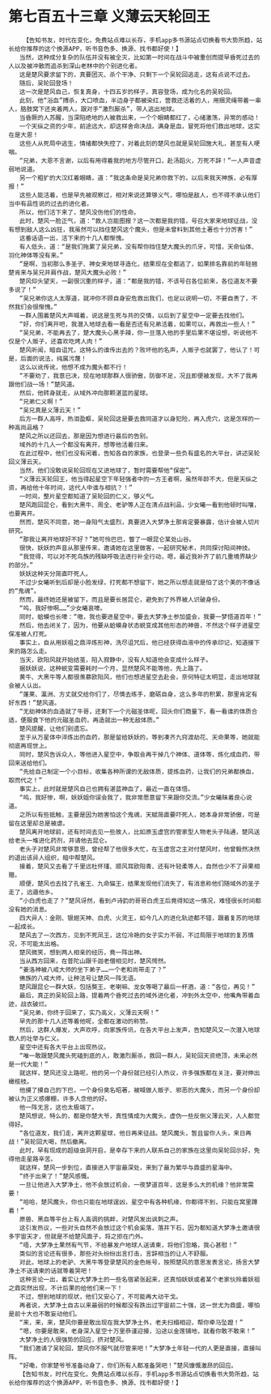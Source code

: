# 第七百五十三章 义薄云天轮回王
        【告知书友，时代在变化，免费站点难以长存，手机app多书源站点切换看书大势所趋，站长给你推荐的这个换源APP，听书音色多、换源、找书都好使！】
       当然，这种成分复杂的队伍并没有被全灭，比如第一时间在战斗中被重创而提早昏死过去的人以及被冲散而追杀到深山老林中的个别进化者。
       这是楚风要求留下的，真要团灭、杀个干净、只剩下一个吴轮回逃走，这有点说不过去。
       随后，吴轮回登场！
       这一次是楚风自己，恢复真身，十四五岁的样子，真容登场，成为化名的吴轮回。
       此刻，他“浴血”搏杀，大口喷血，半边身子都被染红，营救还活着的人，用捆灵绳带着一串人，胳肢窝下还夹着两人，跟对手“激烈厮杀”，带人逃出地球。
       当昏厥的人苏醒，当深陷绝地的人被救出来，一个个眼睛都红了，心绪激荡，异常的感动！
       一个天纵之资的少年，前途远大，却这样舍命决战，满身是血，冒死将他们救出地球，这实在是大恩！
       这些人从死局中逃生，情绪都快失控了，对着此刻的楚风也就是吴轮回施大礼，甚至有人哽咽。
       “兄弟，大恩不言谢，以后有用得着我的地方尽管开口，赴汤蹈火，万死不辞！”一人声音虚弱地说道。
       另一个粗犷的大汉红着眼睛，道：“我这条命是吴兄弟你救下的，以后来我天神族，必有厚报！”
       这些人能活着，也是早先被观察过，相对来说还算够义气，哪怕是敌人，也不得不承认他们当中有品性说的过去的进化者。
       所以，他们活下来了，楚风没伤他们的性命。
       此时，楚风一脸正气，道：“救人岂能图报？这一次都是我的错，号召大家来地球征战，没有想到敌人这么凶狂，我虽然可以挡住楚风这个魔头，但是未曾料到其他土著也十分厉害！”
       这番话语一出，活下来的十几人都惭愧。
       有人低头，道：“是我们拖累了吴兄弟，没有帮你挡住楚大魔头的爪牙，可惜，天命仙体、羽化神体等没有来。”
       “是啊，当初那么多圣子、神女来地球寻造化，结果现在全都逃了，如果排名靠前的年轻翘楚肯来与吴兄并肩作战，楚风大魔头必败！”
       楚风仰头望天，一副很沉重的样子，道：“都是我的错，不该号召各位前来，各位道友不要多说了！”
       “吴兄弟你这人太厚道，就冲你不顾自身安危救出我们，也足以说明一切，不要自责了，不然我们会很惭愧。”
       一群人围着楚风大声喊着，说这是生死与共的交情，以后到了星空中一定要去找他们。
       “好，你们离开吧，我潜入地球去看一看是否还有兄弟活着，如果可以，再救出一些人！”
       “吴兄弟，不能再去了，楚大魔头心黑手辣，你一旦落入他的手里后果不堪设想，听说他不仅是个人贩子，还喜欢吃烤人肉！”
       楚风听闻，暗自诅咒，这特么的谁传出去的？败坏他的名声，人贩子也就罢了，他认了！可是，后面的说法，纯属污蔑！
       这么以讹传讹，他想不成为魔头都不行！
       “不要劝了，我意已决，现在地球那群人很骄傲，防御不足，况且即便被发现，大不了我再跟他们战一场！”楚风道。
       然后，他转身就走，从域外冲向那颗湛蓝的星球。
       “兄弟仁义啊！”
       “吴兄真是义薄云天！”
       后方一群人高呼，热泪盈眶，吴轮回这是要去救同道才以身犯险，再入虎穴，这是怎样的一种高尚品格？
       楚风之所以还回去，那是因为想进行最后的告别。
       域外的十几人一个都没有离开，想等他活着归来。
       在此过程中，他们也没有闲着，告知各自的家族，也登录一些负有盛名的大平台，讲述吴轮回义薄云天。
       当然，他们没敢说吴轮回现在又进地球了，暂时需要帮他“保密”。
       “义薄云天轮回王，他当得起星空下年轻强者中的一方王者啊，虽然年龄不大，但是天纵之资，再给他十年时间，这代人中谁与相抗？！”
       一时间，整片星空都知道了吴轮回的仁义，够义气。
       楚风跑回昆仑，看到大黑牛、周全、老驴等人正在清点战利品，少女曦一看到他顿时叫嚷，也要离开。
       然而，楚风不同意，她一身阳气太盛烈，真要进入大梦净土那肯定要暴露，估计会被人切片研究。
       “那我让离开地球好不好？”她可怜巴巴，瞥了一眼昆仑某处山谷。
       很快，妖妖的声音从那里传来，邀请她在这里做客，一起研究秘术，共同探讨阳间神技。
       “我觉得，可以对不死鸟族的残缺呼吸法进行补全行动，嗯，最近我补齐了前几重境界缺少的部分。”
       妖妖这种天分简直吓死人。
       不过少女曦听到后却是小脸发绿，打死都不想留下，她之所以想走就是怕了这个美的不像话的“鬼魂”。
       然而，最终她还是被留下，而且是要长居昆仑，避免到了外界被人识破身份。
       “呜，我好惨啊……”少女曦哀嚎。
       同时，蛤蟆也长嚎：“嗷，我也要进星空中，要去大梦净土参加盛会，我要一梦悟道百年！”
       然后，他去闭关了，因为，他要从蛤蟆身状态蜕变成其他形态的神兽，不然这个样子进星空保准被人打死。
       事实上，自从用妖祖之鼎淬炼形神，洗尽诅咒后，他已经获得血液中的传承印记，知道接下来的路怎么走。
       当天，欧阳风就开始结茧，陷入寂静中，没有人知道他会变成什么样子。
       据妖妖说，这种蜕变需要耗时一个月，显然楚风不能等他，先上路了。
       黄牛、大黑牛等人都很羡慕欧阳风，他们也想进星空去赴会，奈何特征太明显，走出地球就会被人认出。
       “蓬莱、瀛洲、方丈就交给你们了，尽情去练手，磨砺自身，这么多年的积累，那里肯定有好东西！”楚风道。
       “无劫神体的血造就了牛哥，还剩下一个元磁圣体呢，回头你们商量下，看一看谁的体质合适，便服食下他的元磁圣血药，再造就出一种无敌体质。”
       楚风提醒，让他们别遗忘。
       至于从万星体中淬炼出的血药，那是留给妖妖的，等到凑齐九窍渡劫花、天命果等，她就能彻底再现世上。
       同时，楚风告诉众人，等他进入星空中，争取会再干掉几个神体、道体等，炼化成血药，带回来送给他们。
       “先给自己制定一个小目标，收集各种所谓的无敌体质，提炼血药，让我们的兄弟都换血，取而代之！”
       事实上，此时就是楚风自己也拥有湛蓝神血了，最近一直在体悟。
       “呜，我好惨，啊，妖妖姐你误会我了，我非常愿意留下来跟你交流。”少女曦昧着良心说道。
       之所以有些抵触，主要是因为她害怕这个鬼魂，天赋简直要吓死人，她本身非常骄傲，可是留在这里却总是被虐。
       楚风离开地球前，还有时间去见一些故人，比如原玉虚宫的管家型人物老头子陆通，楚风送给老头一堆进化药剂，并请他去昆仑。
       老头子对楚风非常够意思，曾经帮了他很多大忙，在玉虚宫之主对付楚风时，他曾毅然决然的退出该异人组织，暗中帮楚风。
       接着，楚风又去看了千里远杜怀瑾、顺风耳欧阳青、还有叶轻柔等人，自然也少不了异果相赠。
       顺便，楚风也去找了孔雀王、九命猫王，结果发现他们消失了，有消息称他们随域外的圣子走了，远遁他乡。
       “小白虎也走了？”楚风讶然，看到卢诗韵的哥哥白虎王后竟得知这一情况，难怪很长时间都没有她的消息。
       四大异人：金刚、银翅天神、白虎、火灵王，如今几人的进化轨迹都不错，跟着复苏的地球一起成长。
       楚风去了一次西方，见到不死凤王，这位冷艳的女子实力不弱，不过局限于地球的复苏情况，不可能太出格。
       楚风微笑，想到两人相亲的经历，竟一阵出神。
       当从西方回来，在普陀山跟千迦老僧相见时，楚风愕然。
       “姜洛神被八戒大师的坐下弟子……一个老和尚带走了？”
       佛族的八戒大师，让种法号让楚风一阵无语。
       楚风跟昆仑一群大妖，包括獒王、老喇嘛、龙女等喝了最后一杯酒，道：“各位，再见！”
       最后，真正的吴轮回上路，提着两个昏死过去的域外进化者，冲到外太空中，他嘴角带着血迹，战衣破烂。
       “吴兄弟，你终于回来了，实乃高义，义薄云天啊！”
       早先的那十几人还等着他呢，全都在激动的称赞。
       然后，这群人爆发，大声欢呼，向家族传讯，在各大平台上发声，告知楚风又一次潜入地球救人的壮举与仁义。
       星空中还有各大平台上出现热议。
       “唯一敢跟楚风魔头死磕到底的人，敢激烈厮杀，救回一群人，吴轮回天资绝顶，未来必然是一代大能！”
       就这样，楚风还没上路呢，他的另一个身份就已经引人热议，许多强族都在关注，要对伸出橄榄枝。
       他摸了摸自己的下巴，一个身份臭名昭著，被喊做人贩子、邪恶的大魔头，而另一个身份却被认为正义感爆棚，许多人念他的好。
       他一阵无言，这也太极端了。
       楚风想说，特么的，都是你楚大爷，真性情成为大魔头，虚伪一些反倒义薄云天，人人都觉得好。
       “各位道友，我们走，离开这颗星球，他日再来征战。楚风魔头，暂且留你人头，来日再战！”吴轮回大喝，然后撤离。
       此时，早有现成的超级虫洞开启，是幸存下来的人联系自己的家族在这里向吴轮回示好，免得他走星路辛苦。
       就这样，楚风一步到位，直接进入宇宙最深处，来到了最为繁华与鼎盛的星海中。
       “终于出来了！”楚风感慨。
       一旦让他进入大梦净土，他不会放过机会，一夜梦道百年，这是多么大的机缘？他非常需要！
       “哈哈，楚风魔头，你也只能在地球逞凶，星空中有各种机缘，你都得不到，只能在窝里蹲着！”
       原兽、黑血等平台上有人高调的挑衅，对楚风发出讽刺之声。
       这引发热议，一些对头自然不会放过这个机会奚落，落井下石，因为都知道大梦净土邀请很多宇宙天才，但就是不给楚风面子，将之拒在门外。
       “唔，大梦净土果然有气节，不给暴发户地球人送请柬，将他们忽略，我心甚慰！”
       类似的言论还有很多，那些对头纷纷出言打击，言辞相当的让人不舒服。
       对此，地球上的老驴、大黑牛等登录楚风的金色帐号，按照楚风的意思发表言论，扬言大梦净土不送请柬的话就等着哭吧！
       这种言论一出，着实让大梦净土的一些名宿紧张起来，还真怕妖妖或者某个老家伙拎着妖祖之鼎突然出现，不计后果的给他们来一下！
       不过，想到地球的现状，他们又安心了，不可能再大动干戈。
       再者说，大梦净土自古以来最弱的时候都没有跌出过宇宙前二十强，这一世尤为鼎盛，哪怕是前十大也不敢妄动他们。
       “来，来，来，楚风你要是敢出现在我大梦净土外，老夫扫榻相迎，帮你牵马坠蹬！”
       “嗯，你要是敢来，老身深入星空十万里恭谨迎接，沿途以金莲铺地，就看你敢不敢来！”
       大梦净土的人很强势的回应，挤对楚风。
       “我们邀请了吴轮回，楚风你不服气就尽管来吧！”大梦净土年轻一代的人更是直接，直接叫阵。
       “好嘞，你家楚爷爷准备动身了，你们所有人都准备哭吧！”楚风慷慨激昂的回应。
       【告知书友，时代在变化，免费站点难以长存，手机app多书源站点切换看书大势所趋，站长给你推荐的这个换源APP，听书音色多、换源、找书都好使！】